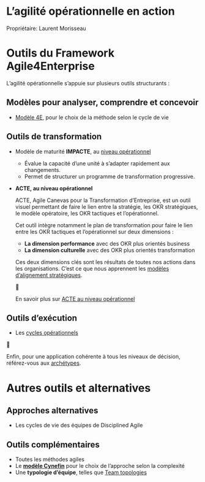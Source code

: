 # L’agilité opérationnelle en action

Propriétaire: Laurent Morisseau

# Outils du Framework Agile4Enterprise

L’agilité opérationnelle s’appuie sur plusieurs outils structurants :

## Modèles pour analyser, comprendre et concevoir

- [Modèle 4E](https://www.notion.so/Le-mod-le-A4E-de-l-agilit-portfolio-13490eaf28ff803a884fc20066900149?pvs=21), pour le choix de la méthode selon le cycle de vie

## Outils de transformation

- Modèle de maturité **IMPACTE**, au [](https://www.notion.so/Le-mod-le-de-maturit-IMPACTE-18b90eaf28ff8053a419ccaa7d91bc21?pvs=21)[niveau opérationnel](https://www.notion.so/Le-mod-le-de-maturit-IMPACTE-18b90eaf28ff8053a419ccaa7d91bc21?pvs=21)
    - Évalue la capacité d’une unité à s’adapter rapidement aux changements.
    - Permet de structurer un programme de transformation progressive.
- **ACTE, au niveau opérationnel**
    
    ACTE, Agile Canevas pour la Transformation d’Entreprise, est un outil visuel permettant de faire le lien entre la stratégie, les OKR stratégiques, le modèle opératoire, les OKR tactiques et l’opérationnel.
    
    Cet outil intègre notamment le plan de transformation pour faire le lien entre les OKR tactiques et l’opérationnel sur deux dimensions :
    
    - **La dimension performance** avec des OKR plus orientés business
    - **La dimension culturelle** avec des OKR plus orientés transformation
    
    Ces deux dimensions clés sont les résultats de toutes nos actions dans les organisations. C’est ce que nous apprennent les [modèles d’alignement stratégiques](https://www.notion.so/L-alignement-strat-gique-13d90eaf28ff804f9646fb85ec52b010?pvs=21).
    
    <aside>
    🧰
    
    En savoir plus sur [ACTE au niveau opérationnel](https://www.notion.so/Guide-de-l-outil-ACTE-13490eaf28ff802e8fcde2047f78143b?pvs=21)
    
    </aside>
    

## Outils d’exécution

- Les [cycles opérationnels](https://www.notion.so/La-gouvernance-adaptative-op-rationnelle-13b90eaf28ff80da8cefeb9b98d6b1c9?pvs=21)

<aside>
🚀

Enfin, pour une application cohérente à tous les niveaux de décision, référez-vous aux [archétypes](https://www.notion.so/Les-4-arch-types-agiles-14290eaf28ff8004874de93022c243f8?pvs=21).

</aside>

# **Autres outils et alternatives**

## **Approches alternatives**

- Les cycles de vie des équipes de Disciplined Agile

## Outils complémentaires

- Toutes les méthodes agiles
- Le [**modèle Cynefin**](https://www.notion.so/L-entreprise-complexe-14a90eaf28ff803e9a40c1c2d3a78b1b?pvs=21) pour le choix de l’approche selon la complexité
- Une **typologie d’équipe**, telles que [Team topologies](https://www.notion.so/Glossaire-des-notions-14a90eaf28ff80f69393d8335f1b6460?pvs=21)